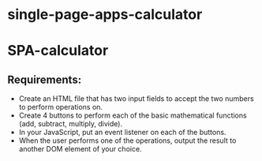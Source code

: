 # single-page-apps-calculator
# SPA-calculator

## Requirements: 

* Create an HTML file that has two input fields to accept the two numbers to perform operations on.
* Create 4 buttons to perform each of the basic mathematical functions (add, subtract, multiply, divide).
* In your JavaScript, put an event listener on each of the buttons.
* When the user performs one of the operations, output the result to another DOM element of your choice.

